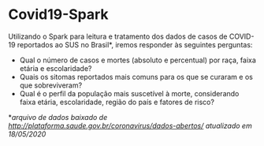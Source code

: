 # Covid19-Spark
Utilizando o Spark para leitura e tratamento dos dados de casos de COVID-19 reportados ao SUS no Brasil*, iremos responder às seguintes perguntas:
* Qual o número de casos e mortes (absoluto e percentual) por raça, faixa etária e escolaridade?
* Quais os sitomas reportados mais comuns para os que se curaram e os que sobreviveram?
* Qual é o perfil da população mais suscetível à morte, considerando faixa etária, escolaridade, região do país e fatores de risco?

*_arquivo de dados baixado de http://plataforma.saude.gov.br/coronavirus/dados-abertos/ atualizado em 18/05/2020_
